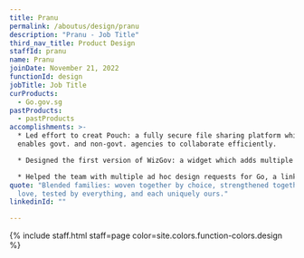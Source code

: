 ```yaml
---
title: Pranu
permalink: /aboutus/design/pranu
description: "Pranu - Job Title"
third_nav_title: Product Design
staffId: pranu
name: Pranu
joinDate: November 21, 2022
functionId: design
jobTitle: Job Title
curProducts:
  - Go.gov.sg
pastProducts:
  - pastProducts
accomplishments: >-
  * Led effort to creat Pouch: a fully secure file sharing platform which
  enables govt. and non-govt. agencies to collaborate efficiently. 

  * Designed the first version of WizGov: a widget which adds multiple functionalities such as booking appointments to query resolution to an agency website.

  * Helped the team with multiple ad hoc design requests for Go, a link shortener for the govt.
quote: "Blended families: woven together by choice, strengthened together by
  love, tested by everything, and each uniquely ours."
linkedinId: ""

---
```


{% include staff.html staff=page color=site.colors.function-colors.design %}

